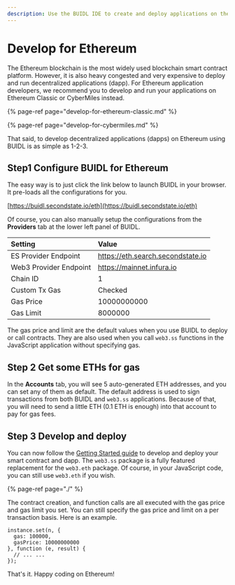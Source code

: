 ```yaml
---
description: Use the BUIDL IDE to create and deploy applications on the Ethereum blockchain
---
```


# Develop for Ethereum

The Ethereum blockchain is the most widely used blockchain smart contract platform. However, it is also heavy congested and very expensive to deploy and run decentralized applications \(dapp\). For Ethereum application developers, we recommend you to develop and run your applications on Ethereum Classic or CyberMiles instead.

{% page-ref page="develop-for-ethereum-classic.md" %}

{% page-ref page="develop-for-cybermiles.md" %}

That said, to develop decentralized applications \(dapps\) on Ethereum using BUIDL is as simple as 1-2-3.

## Step1 Configure BUIDL for Ethereum

The easy way is to just click the link below to launch BUIDL in your browser. It pre-loads all the configurations for you. 

[https://buidl.secondstate.io/eth](https://buidl.secondstate.io/eth)

Of course, you can also manually setup the configurations from the **Providers** tab at the lower left panel of BUIDL.

| Setting | Value |
| :--- | :--- |
| ES Provider Endpoint | https://eth.search.secondstate.io |
| Web3 Provider Endpoint | https://mainnet.infura.io |
| Chain ID | 1 |
| Custom Tx Gas | Checked |
| Gas Price | 10000000000 |
| Gas Limit | 8000000 |

The gas price and limit are the default values when you use BUIDL to deploy or call contracts. They are also used when you call `web3.ss` functions in the JavaScript application without specifying gas.

## Step 2 Get some ETHs for gas

In the **Accounts** tab, you will see 5 auto-generated ETH addresses, and you can set any of them as default. The default address is used to sign transactions from both BUIDL and `web3.ss` applications. Because of that, you will need to send a little ETH \(0.1 ETH is enough\) into that account to pay for gas fees.

## Step 3 Develop and deploy

You can now follow the [Getting Started guide](./) to develop and deploy your smart contract and dapp. The `web3.ss` package is a fully featured replacement for the `web3.eth` package. Of course, in your JavaScript code, you can still use `web3.eth` if you wish.

{% page-ref page="./" %}

The contract creation, and function calls are all executed with the gas price and gas limit you set. You can still specify the gas price and limit on a per transaction basis. Here is an example.

```text
instance.set(n, {
  gas: 100000,
  gasPrice: 10000000000
}, function (e, result) {
  // ... ...
});
```

That's it. Happy coding on Ethereum!

